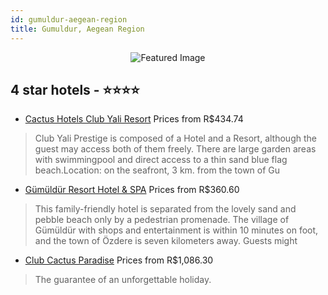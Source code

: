 ```yaml
---
id: gumuldur-aegean-region
title: Gumuldur, Aegean Region
---
```


<center><img src="https://i.travelapi.com/hotels/12000000/11530000/11521000/11520988/b9255797_z.jpg" alt="Featured Image" /></center>


##  4 star hotels - ⭐️⭐️⭐️⭐️

-    [Cactus Hotels Club Yali Resort](https://us.hurb.com/hotels/gumuldur/cactus-hotels-club-yali-resort-JNP-JP754403?cmp=18055) Prices from R$434.74
   > Club Yali Prestige is composed of a Hotel and a Resort, although the guest may access both of them freely. There are large garden areas with swimmingpool and direct access to a thin sand blue flag beach.Location: on the seafront, 3 km. from the town of Gu
-    [Gümüldür Resort Hotel & SPA](https://us.hurb.com/hotels/gumuldur/gumuldur-resort-hotel-spa-JNP-JP198645?cmp=18055) Prices from R$360.60
   > This family-friendly hotel is separated from the lovely sand and pebble beach only by a pedestrian promenade. The village of Gümüldür with shops and entertainment is within 10 minutes on foot, and the town of Özdere is seven kilometers away. Guests might 
-    [Club Cactus Paradise](https://us.hurb.com/hotels/gumuldur/club-cactus-paradise-JNP-JP390604?cmp=18055) Prices from R$1,086.30
   > The guarantee of an unforgettable holiday.
